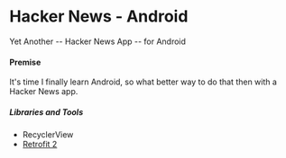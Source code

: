 # Hacker News - Android
Yet Another -- Hacker News App -- for Android

#### Premise
It's time I finally learn Android, so what better way to do that then with a Hacker News app. 

##### Libraries and Tools
* RecyclerView
* [Retrofit 2](http://square.github.io/retrofit/)

